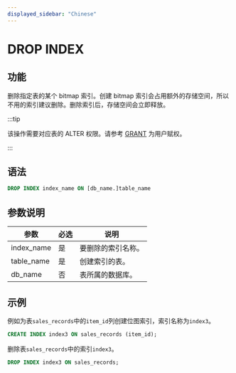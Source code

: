 ```yaml
---
displayed_sidebar: "Chinese"
---
```


# DROP INDEX

## 功能

删除指定表的某个 bitmap 索引。创建 bitmap 索引会占用额外的存储空间，所以不用的索引建议删除。删除索引后，存储空间会立即释放。

:::tip

该操作需要对应表的 ALTER 权限。请参考 [GRANT](../account-management/GRANT.md) 为用户赋权。

:::

## 语法

```SQL
DROP INDEX index_name ON [db_name.]table_name
```

## 参数说明

| **参数**   | **必选** | **说明**           |
| ---------- | -------- | ------------------ |
| index_name | 是       | 要删除的索引名称。 |
| table_name | 是       | 创建索引的表。     |
| db_name    | 否       | 表所属的数据库。   |

## 示例

例如为表`sales_records`中的`item_id`列创建位图索引，索引名称为`index3`。

```SQL
CREATE INDEX index3 ON sales_records (item_id);
```

删除表`sales_records`中的索引`index3`。

```SQL
DROP INDEX index3 ON sales_records;
```
